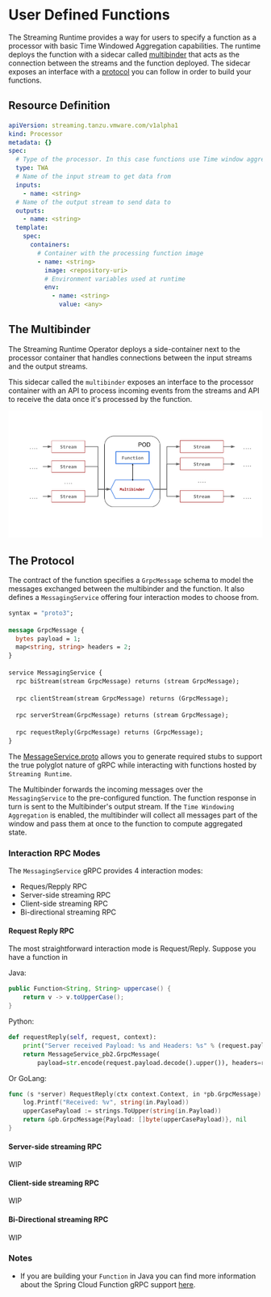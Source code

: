 # User Defined **Functions**

The Streaming Runtime provides a way for users to specify a function as a processor with basic Time Windowed Aggregation capabilities. The runtime deploys the function with a sidecar called [multibinder](#the-multibinder) that acts as the connection between the streams and the function deployed. The sidecar exposes an interface with a [protocol](#the-protocol) you can follow in order to build your functions.

## Resource Definition

```yaml
apiVersion: streaming.tanzu.vmware.com/v1alpha1
kind: Processor
metadata: {}
spec:
  # Type of the processor. In this case functions use Time window aggregation (TWA)
  type: TWA
  # Name of the input stream to get data from
  inputs:
    - name: <string>
  # Name of the output stream to send data to
  outputs:
    - name: <string>
  template:
    spec:
      containers:
        # Container with the processing function image
        - name: <string>
          image: <repository-uri>
          # Environment variables used at runtime
          env:
            - name: <string>
              value: <any>
```

## The Multibinder

The Streaming Runtime Operator deploys a side-container next to the processor container that handles connections between the input streams and the output streams.

This sidecar called the `multibinder` exposes an interface to the processor container with an API to process incoming events from the streams and API to receive the data once it's processed by the function.

![Multibinder](./function-multibinder.png)

## The Protocol

The contract of the function specifies a `GrpcMessage` schema to model the messages exchanged between the multibinder and the function. It also defines a `MessagingService` offering four interaction modes to choose from.

```protobuf
syntax = "proto3";

message GrpcMessage {
  bytes payload = 1;
  map<string, string> headers = 2;
}

service MessagingService {
  rpc biStream(stream GrpcMessage) returns (stream GrpcMessage);

  rpc clientStream(stream GrpcMessage) returns (GrpcMessage);

  rpc serverStream(GrpcMessage) returns (stream GrpcMessage);

  rpc requestReply(GrpcMessage) returns (GrpcMessage);
}
```

The [MessageService.proto](https://github.com/vmware-tanzu/streaming-runtimes/blob/main/user-defined-functions/MessageService.proto) allows you to generate required stubs to support the true polyglot nature of gRPC while interacting with functions hosted by `Streaming Runtime`.

The Multibinder forwards the incoming messages over the `MessagingService` to the pre-configured function.
The function response in turn is sent to the Multibinder's output stream.
If the `Time Windowing Aggregation` is enabled, the multibinder will collect all messages part of the window and pass them at once to the function to compute aggregated state.

### Interaction RPC Modes

The `MessagingService` gRPC provides 4 interaction modes:

* Reques/Repply RPC
* Server-side streaming RPC
* Client-side streaming RPC
* Bi-directional streaming RPC

#### Request Reply RPC

The most straightforward interaction mode is Request/Reply. Suppose you have a function in

Java:
```java
public Function<String, String> uppercase() {
    return v -> v.toUpperCase();
}
```

Python:
```python
def requestReply(self, request, context):
    print("Server received Payload: %s and Headers: %s" % (request.payload.decode(), request.headers))
    return MessageService_pb2.GrpcMessage(
        payload=str.encode(request.payload.decode().upper()), headers=request.headers)
```

Or GoLang:
```go
func (s *server) RequestReply(ctx context.Context, in *pb.GrpcMessage) (*pb.GrpcMessage, error) {
    log.Printf("Received: %v", string(in.Payload))
    upperCasePayload := strings.ToUpper(string(in.Payload))
    return &pb.GrpcMessage{Payload: []byte(upperCasePayload)}, nil
}
```

#### Server-side streaming RPC

WIP

#### Client-side streaming RPC

WIP

#### Bi-Directional streaming RPC

WIP

### Notes

- If you are building your `Function` in Java you can find more information about the Spring Cloud Function gRPC support [here](https://github.com/spring-cloud/spring-cloud-function/blob/v3.2.1/spring-cloud-function-adapters/spring-cloud-function-grpc/README.md).
